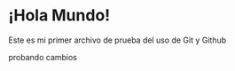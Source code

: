 <h1>¡Hola Mundo!</h1>

Este es mi primer archivo de prueba del uso de Git y Github

probando cambios